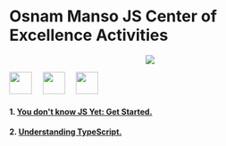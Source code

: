 # Osnam Manso JS Center of Excellence Activities

<p align="center">
    <img src="https://www.notion.so/image/https%3A%2F%2Fs3-us-west-2.amazonaws.com%2Fsecure.notion-static.com%2F185af2eb-04c5-485e-9029-1bdc22e39f48%2FScreen_Shot_2021-10-29_at_19.53.35.png?id=362f7b62-0365-498f-9951-c51ba4068eee&table=block&spaceId=39c865bd-d151-4ddd-bfd8-f2239f411ed9&width=2000&userId=cc2028a7-e873-4ae8-988c-88e12db2775f&cache=v2"/>
<p>

<p>
  <img src="https://upload.wikimedia.org/wikipedia/commons/thumb/9/99/Unofficial_JavaScript_logo_2.svg/2048px-Unofficial_JavaScript_logo_2.svg.png" width="40" />
  &nbsp;&nbsp;&nbsp;
  <img src="https://iconape.com/wp-content/png_logo_vector/typescript.png" width="40" />
  &nbsp;&nbsp;&nbsp;
  <img src="https://upload.wikimedia.org/wikipedia/commons/thumb/4/47/React.svg/1200px-React.svg.png" width="40"/>
</p>

#### 1. [You don't know JS Yet: Get Started.](https://github.com/Unosquare-CoE-JavaScript/osnam-manso/tree/main/YouDontKnowJSYet_GetStarted)

#### 2. [Understanding TypeScript.](https://github.com/Unosquare-CoE-JavaScript/osnam-manso/tree/main/UnderstandingTS)
